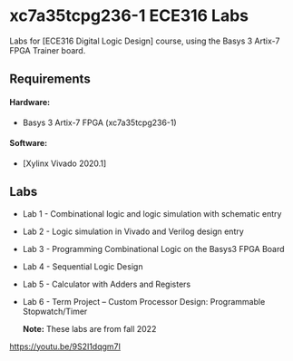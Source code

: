 # xc7a35tcpg236-1 ECE316 Labs

Labs for [ECE316 Digital Logic Design] course, using the Basys 3 Artix-7 FPGA Trainer board.

## Requirements

  #### Hardware:
  - Basys 3 Artix-7 FPGA (xc7a35tcpg236-1)

  #### Software:
  - [Xylinx Vivado 2020.1]

## Labs

- Lab 1 - Combinational logic and logic simulation with schematic entry
- Lab 2 - Logic simulation in Vivado and Verilog design entry
- Lab 3 - Programming Combinational Logic on the Basys3 FPGA Board
- Lab 4 - Sequential Logic Design
- Lab 5 - Calculator with Adders and Registers
- Lab 6 - Term Project – Custom Processor Design: Programmable Stopwatch/Timer

  **Note:** These labs are from fall 2022

https://youtu.be/9S2I1dqgm7I
